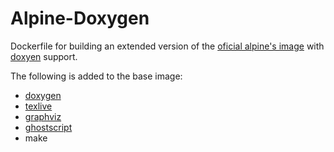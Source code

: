# Alpine-Doxygen

Dockerfile for building an extended version of the [oficial alpine's image](https://hub.docker.com/_/alpine) with [doxyen](https://www.doxygen.nl) support.

The following is added to the base image:

- [doxygen](https://www.doxygen.nl)
- [texlive](https://www.tug.org/texlive/)
- [graphviz](https://graphviz.org/)
- [ghostscript](https://www.ghostscript.com/)
- make
